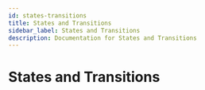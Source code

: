 ```yaml
---
id: states-transitions
title: States and Transitions
sidebar_label: States and Transitions
description: Documentation for States and Transitions
---
```


# States and Transitions
